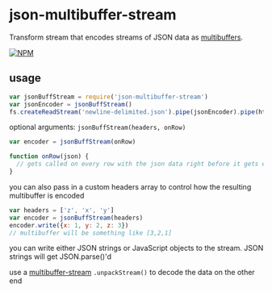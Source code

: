 # json-multibuffer-stream

Transform stream that encodes streams of JSON data as [multibuffers](http://npmjs.org/multibuffer).

[![NPM](https://nodei.co/npm/json-multibuffer-stream.png)](https://nodei.co/npm/json-multibuffer-stream/)

## usage

```js
var jsonBuffStream = require('json-multibuffer-stream')
var jsonEncoder = jsonBuffStream()
fs.createReadStream('newline-delimited.json').pipe(jsonEncoder).pipe(httpPostToSomeServer)
```

optional arguments: `jsonBuffStream(headers, onRow)`

```js
var encoder = jsonBuffStream(onRow)

function onRow(json) {
  // gets called on every row with the json data right before it gets encoded
}
```

you can also pass in a custom headers array to control how the resulting multibuffer is encoded

```js
var headers = ['z', 'x', 'y']
var encoder = jsonBuffStream(headers)
encoder.write({x: 1, y: 2, z: 3})
// multibuffer will be something like [3,2,1]
```

you can write either JSON strings or JavaScript objects to the stream. JSON strings will get JSON.parse()'d

use a [multibuffer-stream](https://npmjs.org/package/multibuffer-stream) `.unpackStream()` to decode the data on the other end
